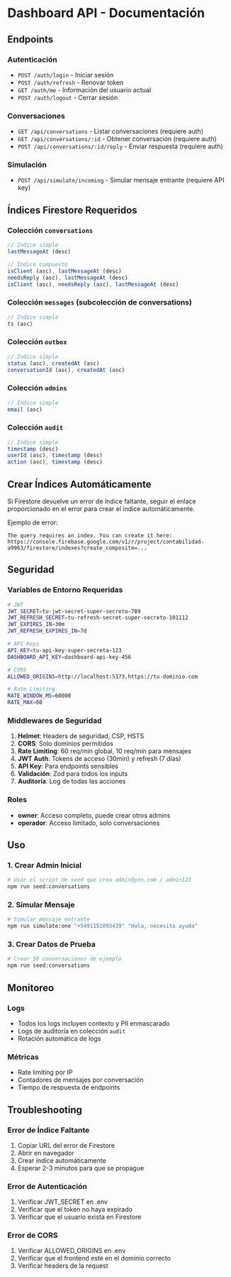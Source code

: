 # Dashboard API - Documentación

## Endpoints

### Autenticación
- `POST /auth/login` - Iniciar sesión
- `POST /auth/refresh` - Renovar token
- `GET /auth/me` - Información del usuario actual
- `POST /auth/logout` - Cerrar sesión

### Conversaciones
- `GET /api/conversations` - Listar conversaciones (requiere auth)
- `GET /api/conversations/:id` - Obtener conversación (requiere auth)
- `POST /api/conversations/:id/reply` - Enviar respuesta (requiere auth)

### Simulación
- `POST /api/simulate/incoming` - Simular mensaje entrante (requiere API key)

## Índices Firestore Requeridos

### Colección `conversations`
```javascript
// Índice simple
lastMessageAt (desc)

// Índice compuesto
isClient (asc), lastMessageAt (desc)
needsReply (asc), lastMessageAt (desc)
isClient (asc), needsReply (asc), lastMessageAt (desc)
```

### Colección `messages` (subcolección de conversations)
```javascript
// Índice simple
ts (asc)
```

### Colección `outbox`
```javascript
// Índice simple
status (asc), createdAt (asc)
conversationId (asc), createdAt (asc)
```

### Colección `admins`
```javascript
// Índice simple
email (asc)
```

### Colección `audit`
```javascript
// Índice simple
timestamp (desc)
userId (asc), timestamp (desc)
action (asc), timestamp (desc)
```

## Crear Índices Automáticamente

Si Firestore devuelve un error de índice faltante, seguir el enlace proporcionado en el error para crear el índice automáticamente.

Ejemplo de error:
```
The query requires an index. You can create it here: 
https://console.firebase.google.com/v1/r/project/contabilidad-a9963/firestore/indexes?create_composite=...
```

## Seguridad

### Variables de Entorno Requeridas

```bash
# JWT
JWT_SECRET=tu-jwt-secret-super-secreto-789
JWT_REFRESH_SECRET=tu-refresh-secret-super-secreto-101112
JWT_EXPIRES_IN=30m
JWT_REFRESH_EXPIRES_IN=7d

# API Keys
API_KEY=tu-api-key-super-secreta-123
DASHBOARD_API_KEY=dashboard-api-key-456

# CORS
ALLOWED_ORIGINS=http://localhost:5173,https://tu-dominio.com

# Rate Limiting
RATE_WINDOW_MS=60000
RATE_MAX=60
```

### Middlewares de Seguridad

1. **Helmet**: Headers de seguridad, CSP, HSTS
2. **CORS**: Solo dominios permitidos
3. **Rate Limiting**: 60 req/min global, 10 req/min para mensajes
4. **JWT Auth**: Tokens de acceso (30min) y refresh (7 días)
5. **API Key**: Para endpoints sensibles
6. **Validación**: Zod para todos los inputs
7. **Auditoría**: Log de todas las acciones

### Roles

- **owner**: Acceso completo, puede crear otros admins
- **operador**: Acceso limitado, solo conversaciones

## Uso

### 1. Crear Admin Inicial

```bash
# Usar el script de seed que crea admin@pos.com / admin123
npm run seed:conversations
```

### 2. Simular Mensaje

```bash
# Simular mensaje entrante
npm run simulate:one "+5491151093439" "Hola, necesito ayuda"
```

### 3. Crear Datos de Prueba

```bash
# Crear 50 conversaciones de ejemplo
npm run seed:conversations
```

## Monitoreo

### Logs
- Todos los logs incluyen contexto y PII enmascarado
- Logs de auditoría en colección `audit`
- Rotación automática de logs

### Métricas
- Rate limiting por IP
- Contadores de mensajes por conversación
- Tiempo de respuesta de endpoints

## Troubleshooting

### Error de Índice Faltante
1. Copiar URL del error de Firestore
2. Abrir en navegador
3. Crear índice automáticamente
4. Esperar 2-3 minutos para que se propague

### Error de Autenticación
1. Verificar JWT_SECRET en .env
2. Verificar que el token no haya expirado
3. Verificar que el usuario exista en Firestore

### Error de CORS
1. Verificar ALLOWED_ORIGINS en .env
2. Verificar que el frontend esté en el dominio correcto
3. Verificar headers de la request
